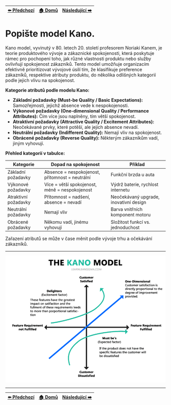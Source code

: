 <div align="center">

| [⬅️ Předchozí](otazka_26.md) | [🏠 Domů](../../README.md) | [Následující ➡️](otazka_28.md) |
|:-------------------------:|:---------------------------:|:-----------------------------:|

</div>

# Popište model Kano.

Kano model, vyvinutý v 80. letech 20. století profesorem Noriaki Kanem, je teorie produktového vývoje a zákaznické spokojenosti, která poskytuje rámec pro pochopení toho, jak různé vlastnosti produktu nebo služby ovlivňují spokojenost zákazníků. Tento model umožňuje organizacím efektivně prioritizovat vývojové úsilí tím, že klasifikuje preference zákazníků, respektive atributy produktu, do několika odlišných kategorií podle jejich vlivu na spokojenost.

**Kategorie atributů podle modelu Kano:**

- **Základní požadavky (Must-be Quality / Basic Expectations):** Samozřejmosti, jejichž absence vede k nespokojenosti.
- **Výkonové požadavky (One-dimensional Quality / Performance Attributes):** Čím více jsou naplněny, tím větší spokojenost.
- **Atraktivní požadavky (Attractive Quality / Excitement Attributes):** Neočekávané prvky, které potěší, ale jejich absence nevadí.
- **Neutrální požadavky (Indifferent Quality):** Nemají vliv na spokojenost.
- **Obrácené požadavky (Reverse Quality):** Některým zákazníkům vadí, jiným vyhovují.

**Přehled kategorií v tabulce:**

| Kategorie                | Dopad na spokojenost | Příklad                                 |
|--------------------------|----------------------|------------------------------------------|
| Základní požadavky       | Absence = nespokojenost, přítomnost = neutrální | Funkční brzda u auta                    |
| Výkonové požadavky       | Více = větší spokojenost, méně = nespokojenost  | Výdrž baterie, rychlost internetu        |
| Atraktivní požadavky     | Přítomnost = nadšení, absence = nevadí          | Neočekávaný upgrade, inovativní design   |
| Neutrální požadavky      | Nemají vliv                                    | Barva vnitřních komponent motoru         |
| Obrácené požadavky       | Někomu vadí, jinému vyhovují                   | Složitost funkcí vs. jednoduchost        |

Zařazení atributů se může v čase měnit podle vývoje trhu a očekávání zákazníků.

---

![](../../obr\kano.png)

---

<div align="center">

| [⬅️ Předchozí](otazka_26.md) | [🏠 Domů](../../README.md) | [Následující ➡️](otazka_28.md) |
|:-------------------------:|:---------------------------:|:-----------------------------:|

</div>